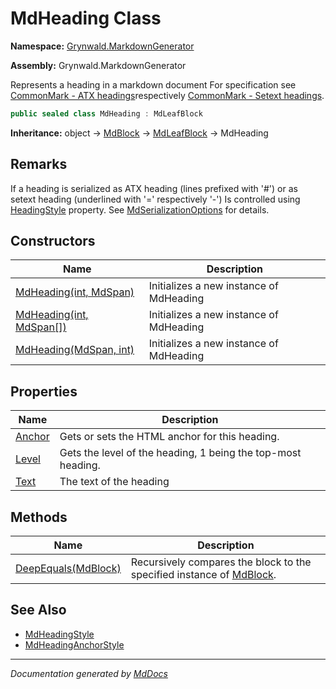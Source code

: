 ﻿# MdHeading Class

**Namespace:** [Grynwald.MarkdownGenerator](../index.md)

**Assembly:** Grynwald.MarkdownGenerator

Represents a heading in a markdown document For specification see [CommonMark \- ATX headings](https://spec.commonmark.org/0.28/#atx-headings)respectively [CommonMark \- Setext headings](https://spec.commonmark.org/0.28/#setext-headings).

```csharp
public sealed class MdHeading : MdLeafBlock
```

**Inheritance:** object → [MdBlock](../MdBlock/index.md) → [MdLeafBlock](../MdLeafBlock/index.md) → MdHeading

## Remarks

If a heading is serialized as ATX heading (lines prefixed with '\#') or as setext heading (underlined with '\=' respectively '\-') Is controlled using [HeadingStyle](../MdSerializationOptions/properties/HeadingStyle.md) property. See [MdSerializationOptions](../MdSerializationOptions/index.md) for details.

## Constructors

| Name                                                                    | Description                             |
| ----------------------------------------------------------------------- | --------------------------------------- |
| [MdHeading(int, MdSpan)](constructors/index.md#mdheadingint-mdspan)     | Initializes a new instance of MdHeading |
| [MdHeading(int, MdSpan\[\])](constructors/index.md#mdheadingint-mdspan) | Initializes a new instance of MdHeading |
| [MdHeading(MdSpan, int)](constructors/index.md#mdheadingmdspan-int)     | Initializes a new instance of MdHeading |

## Properties

| Name                           | Description                                                   |
| ------------------------------ | ------------------------------------------------------------- |
| [Anchor](properties/Anchor.md) | Gets or sets the HTML anchor for this heading.                |
| [Level](properties/Level.md)   | Gets the level of the heading, 1 being the top\-most heading. |
| [Text](properties/Text.md)     | The text of the heading                                       |

## Methods

| Name                                         | Description                                                                                 |
| -------------------------------------------- | ------------------------------------------------------------------------------------------- |
| [DeepEquals(MdBlock)](methods/DeepEquals.md) | Recursively compares the block to the specified instance of [MdBlock](../MdBlock/index.md). |

## See Also

- [MdHeadingStyle](../MdHeadingStyle/index.md)
- [MdHeadingAnchorStyle](../MdHeadingAnchorStyle/index.md)

___

*Documentation generated by [MdDocs](https://github.com/ap0llo/mddocs)*
